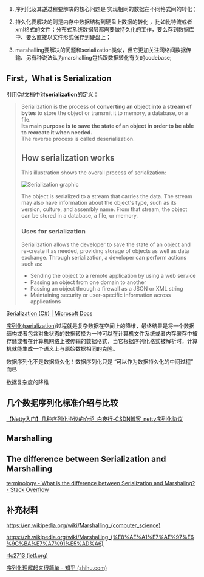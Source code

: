 1. 序列化及其逆过程要解决的核心问题是 实现相同的数据在不同格式间的转化；

2. 持久化要解决的则是内存中数据结构到硬盘上数据的转化 ，比如比特流或者xml格式的文件；分布式系统数据层都需要做持久化的工作，要么存到数据库中、要么直接以文件形式保存到硬盘上；

3. marshalling要解决的问题和serialization类似，但它更加关注网络间数据传输、另有种说法认为marshalling包括跟数据转化有关的codebase;



## First，What is Serialization

引用C#文档中对**serialization**的定义：

> Serialization is the process of **converting an object into a stream of bytes** to store the object or transmit it to memory, a database, or a file. <br />**Its main purpose is to save the state of an object in order to be able to recreate it when needed.** <br />The reverse process is called deserialization.
>
> ## How serialization works
>
> This illustration shows the overall process of serialization:
>
> ![Serialization graphic](serialization-process.gif)
>
> The object is serialized to a stream that carries the data. The stream may also have information about the object's type, such as its version, culture, and assembly name. From that stream, the object can be stored in a database, a file, or memory.
>
> ### Uses for serialization
>
> Serialization allows the developer to save the state of an object and re-create it as needed, providing storage of objects as well as data exchange. Through serialization, a developer can perform actions such as:
>
> - Sending the object to a remote application by using a web service
> - Passing an object from one domain to another
> - Passing an object through a firewall as a JSON or XML string
> - Maintaining security or user-specific information across applications

[Serialization (C#) | Microsoft Docs](https://docs.microsoft.com/en-us/dotnet/csharp/programming-guide/concepts/serialization/)



<a href="#whatIsSerialization">序列化(serialization)</a>过程就是复杂数据在空间上的降维，最终结果是将一个数据结构或者包含对象状态的数据转换为一种可以在计算机文件系统或者内存缓存中被存储或者在计算机网络上被传输的数据格式，当它根据序列化格式被解析时，计算机就能生成一个语义上与原始数据相同的克隆。

数据序列化不是数据持久化！数据序列化只是 “可以作为数据持久化的中间过程” 而已

数据复杂度的降维

## 几个数据序列化标准介绍与比较

[【Netty入门】几种序列化协议的介绍_白夜行-CSDN博客_netty序列化协议](https://blog.csdn.net/baiye_xing/article/details/73249819)

## Marshalling



## The difference between Serialization and Marshalling

[terminology - What is the difference between Serialization and Marshaling? - Stack Overflow](https://stackoverflow.com/questions/770474/what-is-the-difference-between-serialization-and-marshaling)



## 补充材料

<span id="marshalling">https://en.wikipedia.org/wiki/Marshalling_(computer_science)</span>

<span id="marshallingCNPage">https://zh.wikipedia.org/wiki/Marshalling_(%E8%AE%A1%E7%AE%97%E6%9C%BA%E7%A7%91%E5%AD%A6)</span>

<span id="rfc2713">[rfc2713 (ietf.org)](https://datatracker.ietf.org/doc/html/rfc2713)</span>

[序列化理解起来很简单 - 知乎 (zhihu.com)](https://zhuanlan.zhihu.com/p/40462507)

